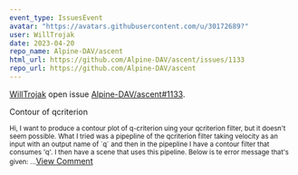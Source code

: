 ```yaml
---
event_type: IssuesEvent
avatar: "https://avatars.githubusercontent.com/u/30172689?"
user: WillTrojak
date: 2023-04-20
repo_name: Alpine-DAV/ascent
html_url: https://github.com/Alpine-DAV/ascent/issues/1133
repo_url: https://github.com/Alpine-DAV/ascent
---
```


<a href='https://github.com/WillTrojak' target='_blank'>WillTrojak</a> open issue <a href='https://github.com/Alpine-DAV/ascent/issues/1133' target='_blank'>Alpine-DAV/ascent#1133</a>.

<p>Contour of qcriterion</p><small>Hi, I want to produce a contour plot of q-criterion uing your qcriterion filter, but it doesn't seem possible. What I tried was a pipepline of the qcriterion filter taking velocity as an input with an output name of `q` and then in the pipepline I have a contour filter that consumes 'q'. I then have a scene that uses this pipeline. Below is te error message that's given:...</small><a href='https://github.com/Alpine-DAV/ascent/issues/1133' target='_blank'>View Comment</a>